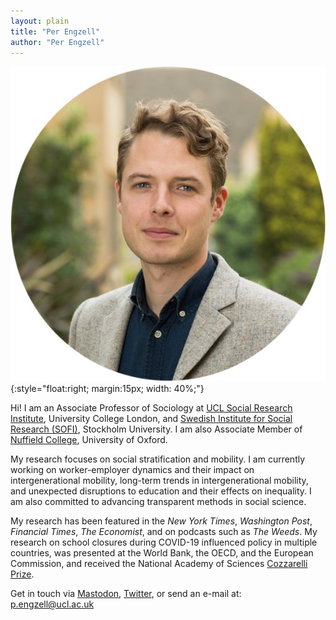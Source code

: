 ```yaml
---
layout: plain
title: "Per Engzell"
author: "Per Engzell"
---
```


![Per Engzell](portrait.jpg){:style="float:right; margin:15px; width: 40%;"}

Hi! I am an Associate Professor of Sociology at [UCL Social Research Institute](https://www.ucl.ac.uk/ioe/departments-and-centres/departments/ucl-social-research-institute), University College London, and [Swedish Institute for Social Research (SOFI)](https://www.su.se/swedish-institute-for-social-research/), Stockholm University. I am also Associate Member of [Nuffield College](https://www.nuffield.ox.ac.uk), University of Oxford. 

My research focuses on social stratification and mobility. I am currently working on worker-employer dynamics and their impact on intergenerational mobility, long-term trends in intergenerational mobility, and unexpected disruptions to education and their effects on inequality. I am also committed to advancing transparent methods in social science. 

My research has been featured in the *New York Times*, *Washington Post*, *Financial Times*, *The Economist*, and on podcasts such as *The Weeds*. My research on school closures during COVID-19 influenced policy in multiple countries, was presented at the World Bank, the OECD, and the European Commission, and received the National Academy of Sciences [Cozzarelli Prize](https://www.youtube.com/watch?v=Yhuv1yJrdC4). 

Get in touch via <a rel="me" href="https://sciences.social/@per">Mastodon</a>, [Twitter](https://twitter.com/pengzell), or send an e-mail at: [p.engzell@ucl.ac.uk](mailto:p.engzell@ucl.ac.uk)
